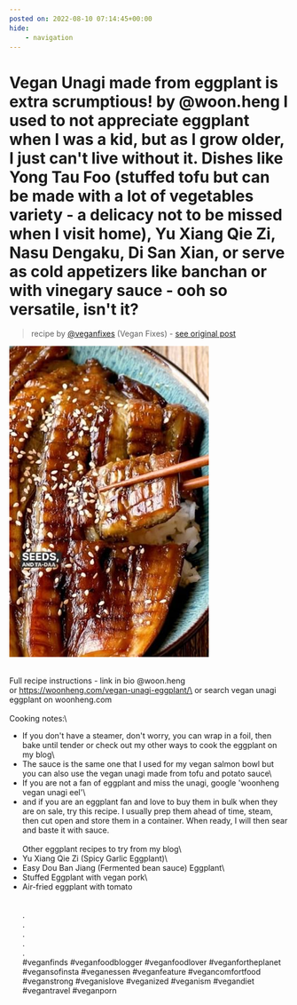 ```yaml
---
posted on: 2022-08-10 07:14:45+00:00
hide:
    - navigation
---
```


# Vegan Unagi made from eggplant is extra scrumptious! by @woon.heng I used to not appreciate eggplant when I was a kid, but as I grow older, I just can't live without it. Dishes like Yong Tau Foo (stuffed tofu but can be made with a lot of vegetables variety - a delicacy not to be missed when I visit home), Yu Xiang Qie Zi, Nasu Dengaku, Di San Xian, or serve as cold appetizers like banchan or with vinegary sauce - ooh so versatile, isn't it?⁣ 

> recipe by [@veganfixes](https://www.instagram.com/veganfixes/) 
(Vegan Fixes) - [see original post](https://instagram.com/p/ChEfh38p885)

![](../img/veganfixes_10-08-2022_0708.png)

⁣\
Full recipe instructions - link in bio ⁣@woon.heng\
or https://woonheng.com/vegan-unagi-eggplant/⁣\
or search vegan unagi eggplant on woonheng.com⁣\
⁣\
Cooking notes:⁣\
- If you don't have a steamer, don't worry, you can wrap in a foil, then bake until tender or check out my other ways to cook the eggplant on my blog⁣\
- The sauce is the same one that I used for my vegan salmon bowl but you can also use the vegan unagi made from tofu and potato sauce⁣\
- If you are not a fan of eggplant and miss the unagi, google 'woonheng vegan unagi eel'⁣\
- and if you are an eggplant fan and love to buy them in bulk when they are on sale, try this recipe. I usually prep them ahead of time, steam, then cut open and store them in a container. When ready, I will then sear and baste it with sauce. ⁣\
⁣\
Other eggplant recipes to try from my blog⁣\
- Yu Xiang Qie Zi (Spicy Garlic Eggplant)⁣\
- Easy Dou Ban Jiang (Fermented bean sauce) Eggplant⁣\
- Stuffed Eggplant with vegan pork⁣\
- Air-fried eggplant with tomato⁣\
⁣\
\
.⁣\
.⁣\
.⁣\
.⁣\
.⁣\
\#veganfinds \#veganfoodblogger \#veganfoodlover \#veganfortheplanet \#vegansofinsta \#veganessen \#veganfeature \#vegancomfortfood \#veganstrong \#veganislove \#veganized \#veganism \#vegandiet \#vegantravel \#veganporn 